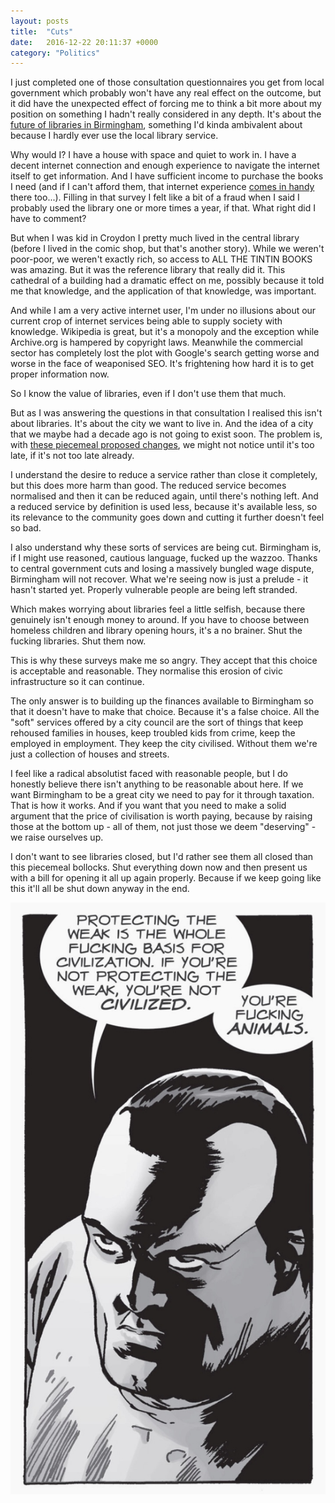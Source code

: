```yaml
---
layout: posts
title:  "Cuts"
date:   2016-12-22 20:11:37 +0000
category: "Politics"
---
```


I just completed one of those consultation questionnaires you get from local government which probably won't have any real effect on the outcome, but it did have the unexpected effect of forcing me to think a bit more about my position on something I hadn't really considered in any depth. It's about the [future of libraries in Birmingham](https://www.birminghambeheard.org.uk/place/community-libraries/consult_view/), something I'd kinda ambivalent about because I hardly ever use the local library service. 

Why would I? I have a house with space and quiet to work in. I have a decent internet connection and enough experience to navigate the internet itself to get information. And I have sufficient income to purchase the books I need (and if I can't afford them, that internet experience [comes in handy](https://en.wikipedia.org/wiki/Library_Genesis) there too...). Filling in that survey I felt like a bit of a fraud when I said I probably used the library one or more times a year, if that. What right did I have to comment?

But when I was kid in Croydon I pretty much lived in the central library (before I lived in the comic shop, but that's another story). While we weren't poor-poor, we weren't exactly rich, so access to ALL THE TINTIN BOOKS was amazing. But it was the reference library that really did it. This cathedral of a building had a dramatic effect on me, possibly because it told me that knowledge, and the application of that knowledge, was important. 

And while I am a very active internet user, I'm under no illusions about our current crop of internet services being able to supply society with knowledge. Wikipedia is great, but it's a monopoly and the exception while Archive.org is hampered by copyright laws. Meanwhile the commercial sector has completely lost the plot with Google's search getting worse and worse in the face of weaponised SEO. It's frightening how hard it is to get proper information now.

So I know the value of libraries, even if I don't use them that much.

But as I was answering the questions in that consultation I realised this isn't about libraries. It's about the city we want to live in. And the idea of a city that we maybe had a decade ago is not going to exist soon. The problem is, with [these piecemeal proposed changes](https://www.birminghambeheard.org.uk/place/community-libraries/supporting_documents/3.%20List%20of%20Birmingham%20Community%20Libraries%20in%20proposed%20tiered%20structure.pdf), we might not notice until it's too late, if it's not too late already. 

I understand the desire to reduce a service rather than close it completely, but this does more harm than good. The reduced service becomes normalised and then it can be reduced again, until there's nothing left. And a reduced service by definition is used less, because it's available less, so its relevance to the community goes down and cutting it further doesn't feel so bad. 

I also understand why these sorts of services are being cut. Birmingham is, if I might use reasoned, cautious language, fucked up the wazzoo. Thanks to central government cuts and losing a massively bungled wage dispute, Birmingham will not recover. What we're seeing now is just a prelude - it hasn't started yet. Properly vulnerable people are being left stranded. 

Which makes worrying about libraries feel a little selfish, because there genuinely isn't enough money to around. If you have to choose between homeless children and library opening hours, it's a no brainer. Shut the fucking libraries. Shut them now. 

This is why these surveys make me so angry. They accept that this choice is acceptable and reasonable. They normalise this erosion of civic infrastructure so it can continue. 

The only answer is to building up the finances available to Birmingham so that it doesn't have to make that choice. Because it's a false choice. All the "soft" services offered by a city council are the sort of things that keep rehoused families in houses, keep troubled kids from crime, keep the employed in employment. They keep the city civilised. Without them we're just a collection of houses and streets. 

I feel like a radical absolutist faced with reasonable people, but I do honestly believe there isn't anything to be reasonable about here. If we want Birmingham to be a great city we need to pay for it through taxation. That is how it works. And if you want that you need to make a solid argument that the price of civilisation is worth paying, because by raising those at the bottom up - all of them, not just those we deem "deserving" - we raise ourselves up. 

I don't want to see libraries closed, but I'd rather see them all closed than this piecemeal bollocks. Shut everything down now and then present us with a bill for opening it all up again properly. Because if we keep going like this it'll all be shut down anyway in the end.

![](/images/negan.jpg)
